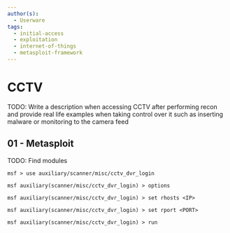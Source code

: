 ```yaml
---
author(s):
  - Userware
tags:
  - initial-access
  - exploitation
  - internet-of-things
  - metasploit-framework
---
```

# CCTV

TODO: Write a description when accessing CCTV after performing recon and provide real life examples when taking control over it such as inserting malware or monitoring to the camera feed

## 01 - Metasploit

TODO: Find modules

```
msf > use auxiliary/scanner/misc/cctv_dvr_login

msf auxiliary(scanner/misc/cctv_dvr_login) > options

msf auxiliary(scanner/misc/cctv_dvr_login) > set rhosts <IP>

msf auxiliary(scanner/misc/cctv_dvr_login) > set rport <PORT>

msf auxiliary(scanner/misc/cctv_dvr_login) > run
```